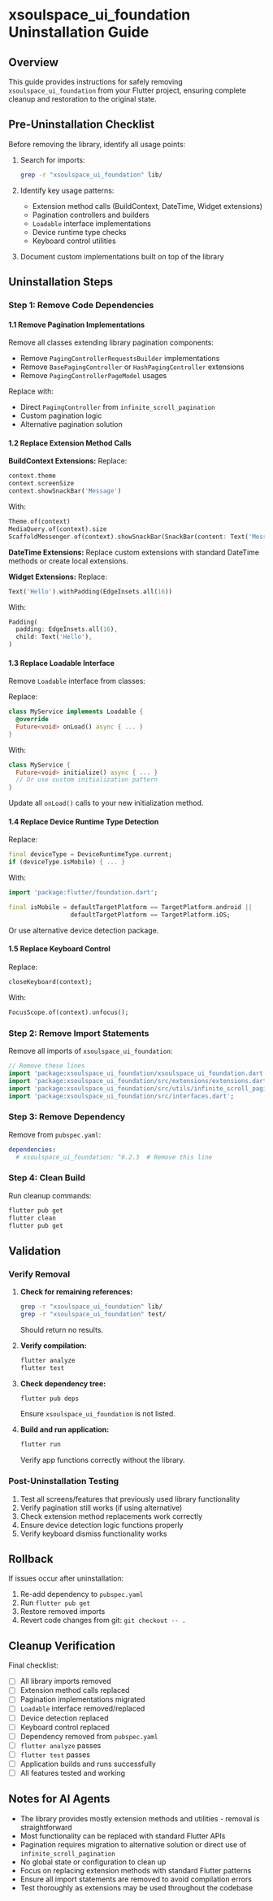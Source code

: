 <!--
version: 1.0.0
library: xsoulspace_ui_foundation
library_version: 0.2.3+
repository: https://github.com/xsoulspace/dart_flutter_packages
license: MIT
-->

# xsoulspace_ui_foundation Uninstallation Guide

## Overview

This guide provides instructions for safely removing `xsoulspace_ui_foundation` from your Flutter project, ensuring complete cleanup and restoration to the original state.

## Pre-Uninstallation Checklist

Before removing the library, identify all usage points:

1. Search for imports:

   ```bash
   grep -r "xsoulspace_ui_foundation" lib/
   ```

2. Identify key usage patterns:

   - Extension method calls (BuildContext, DateTime, Widget extensions)
   - Pagination controllers and builders
   - `Loadable` interface implementations
   - Device runtime type checks
   - Keyboard control utilities

3. Document custom implementations built on top of the library

## Uninstallation Steps

### Step 1: Remove Code Dependencies

#### 1.1 Remove Pagination Implementations

Remove all classes extending library pagination components:

- Remove `PagingControllerRequestsBuilder` implementations
- Remove `BasePagingController` or `HashPagingController` extensions
- Remove `PagingControllerPageModel` usages

Replace with:

- Direct `PagingController` from `infinite_scroll_pagination`
- Custom pagination logic
- Alternative pagination solution

#### 1.2 Replace Extension Method Calls

**BuildContext Extensions:**
Replace:

```dart
context.theme
context.screenSize
context.showSnackBar('Message')
```

With:

```dart
Theme.of(context)
MediaQuery.of(context).size
ScaffoldMessenger.of(context).showSnackBar(SnackBar(content: Text('Message')))
```

**DateTime Extensions:**
Replace custom extensions with standard DateTime methods or create local extensions.

**Widget Extensions:**
Replace:

```dart
Text('Hello').withPadding(EdgeInsets.all(16))
```

With:

```dart
Padding(
  padding: EdgeInsets.all(16),
  child: Text('Hello'),
)
```

#### 1.3 Replace Loadable Interface

Remove `Loadable` interface from classes:

Replace:

```dart
class MyService implements Loadable {
  @override
  Future<void> onLoad() async { ... }
}
```

With:

```dart
class MyService {
  Future<void> initialize() async { ... }
  // Or use custom initialization pattern
}
```

Update all `onLoad()` calls to your new initialization method.

#### 1.4 Replace Device Runtime Type Detection

Replace:

```dart
final deviceType = DeviceRuntimeType.current;
if (deviceType.isMobile) { ... }
```

With:

```dart
import 'package:flutter/foundation.dart';

final isMobile = defaultTargetPlatform == TargetPlatform.android ||
                 defaultTargetPlatform == TargetPlatform.iOS;
```

Or use alternative device detection package.

#### 1.5 Replace Keyboard Control

Replace:

```dart
closeKeyboard(context);
```

With:

```dart
FocusScope.of(context).unfocus();
```

### Step 2: Remove Import Statements

Remove all imports of `xsoulspace_ui_foundation`:

```dart
// Remove these lines
import 'package:xsoulspace_ui_foundation/xsoulspace_ui_foundation.dart';
import 'package:xsoulspace_ui_foundation/src/extensions/extensions.dart';
import 'package:xsoulspace_ui_foundation/src/utils/infinite_scroll_pagination_utils/infinite_scroll_pagination_utils.dart';
import 'package:xsoulspace_ui_foundation/src/interfaces.dart';
```

### Step 3: Remove Dependency

Remove from `pubspec.yaml`:

```yaml
dependencies:
  # xsoulspace_ui_foundation: ^0.2.3  # Remove this line
```

### Step 4: Clean Build

Run cleanup commands:

```bash
flutter pub get
flutter clean
flutter pub get
```

## Validation

### Verify Removal

1. **Check for remaining references:**

   ```bash
   grep -r "xsoulspace_ui_foundation" lib/
   grep -r "xsoulspace_ui_foundation" test/
   ```

   Should return no results.

2. **Verify compilation:**

   ```bash
   flutter analyze
   flutter test
   ```

3. **Check dependency tree:**

   ```bash
   flutter pub deps
   ```

   Ensure `xsoulspace_ui_foundation` is not listed.

4. **Build and run application:**
   ```bash
   flutter run
   ```
   Verify app functions correctly without the library.

### Post-Uninstallation Testing

1. Test all screens/features that previously used library functionality
2. Verify pagination still works (if using alternative)
3. Check extension method replacements work correctly
4. Ensure device detection logic functions properly
5. Verify keyboard dismiss functionality works

## Rollback

If issues occur after uninstallation:

1. Re-add dependency to `pubspec.yaml`
2. Run `flutter pub get`
3. Restore removed imports
4. Revert code changes from git: `git checkout -- .`

## Cleanup Verification

Final checklist:

- [ ] All library imports removed
- [ ] Extension method calls replaced
- [ ] Pagination implementations migrated
- [ ] `Loadable` interface removed/replaced
- [ ] Device detection replaced
- [ ] Keyboard control replaced
- [ ] Dependency removed from `pubspec.yaml`
- [ ] `flutter analyze` passes
- [ ] `flutter test` passes
- [ ] Application builds and runs successfully
- [ ] All features tested and working

## Notes for AI Agents

- The library provides mostly extension methods and utilities - removal is straightforward
- Most functionality can be replaced with standard Flutter APIs
- Pagination requires migration to alternative solution or direct use of `infinite_scroll_pagination`
- No global state or configuration to clean up
- Focus on replacing extension methods with standard Flutter patterns
- Ensure all import statements are removed to avoid compilation errors
- Test thoroughly as extensions may be used throughout the codebase
